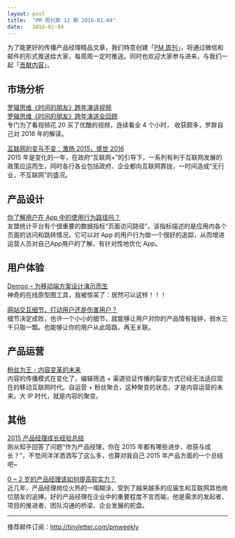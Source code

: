 ```yaml
---
layout: post
title:  "PM 周刊第 12 期 2016-01-04"
date:   2016-01-04
---
```


为了能更好的传播产品经理精品文章，我们特意创建「[PM 周刊](http://pmweekly.com/)」，将通过微信和邮件的形式推送给大家，每周周一定时推送。同时也欢迎大家参与进来，与我们一起「[贡献内容](https://github.com/vincent4j/pmweekly.com/issues/new)」。    

## 市场分析 
 
[罗辑思维《时间的朋友》跨年演讲视频](http://v.youku.com/v_show/id_XMTQzMTcyMzI0OA==.html)          
[罗辑思维《时间的朋友》跨年演讲全回顾](http://mp.weixin.qq.com/s?__biz=MjM5MDgxNjc0MA==&mid=402009441&idx=1&sn=0f274467696ce4ad8d7a038492640705&scene=23&srcid=0104WkAkSG8WQHN1XP6m69fS#rd)  
专门为了看视频花 20 买了优酷的视频，连续看全 4 个小时， 收获颇多，罗胖自己对 2016 年的解读。    

[互联网的变与不变：激扬 2015，盛世 2016](http://mp.weixin.qq.com/s?__biz=MzA5ODM4NjEwOQ==&mid=401839789&idx=1&sn=e0703dc6b53933d32e03f71deb032303&scene=23&srcid=0104CdhKUMiWa8ypGsKlsUfo#rd)   
2015 年是变化的一年，在政府“互联网+”的引导下，一系列有利于互联网发展的政策应运而生，同时各行各业包括政府、企业都向互联网靠拢，一时间造成“无行业，不互联网”的盛况。     
  
## 产品设计 

[你了解用户在 App 中的使用行为路径吗？](http://mp.weixin.qq.com/s?__biz=MjM5NDQ4MTcwMA==&mid=400866280&idx=1&sn=8b472901d8b63741f150c2b578d63e25&3rd=MzA3MDU4NTYzMw==&scene=6#rd)   
友盟统计平台有个很重要的数据指标“页面访问路径”，该指标描述的是应用内各个页面的访问和跳转情况，它可以对 App 的用户行为做一个很好的追踪，从而增进运营人员对自己App用户的了解，有针对性地优化 App。      
 
## 用户体验 

[Demoo – 为移动端方案设计演示而生](http://mp.weixin.qq.com/s?__biz=MjM5NzQxMDkwMg==&mid=404687205&idx=1&sn=3083f1c6f220b4c13d5406f6235656ad&scene=23&srcid=0104uiKBFONoZfY3zXoDbMVX#rd)   
神奇的在线原型图工具，我被惊呆了：居然可以这样！！！       

[网站交互细节，打动用户还是伤害用户？](http://mp.weixin.qq.com/s?__biz=MjM5NjA3ODI3Ng==&mid=401123481&idx=2&sn=9ffaa8f083ccfff2a9bf06521591fa4a&scene=23&srcid=0104ClZB8XZxC7xBYYK0lHvE#rd)   
细节决定成败，也许一个小小的细节，就能够让用户对你的产品情有独钟，弱水三千只取一瓢。也能够让你的用户从此陌路，再无关联。    

## 产品运营 

[粉丝为王 - 内容变革的未来](http://toutiao.com/a6235747123523338497/)    
内容的传播模式在变化了，编辑筛选 + 渠道验证传播的裂变方式已经无法适应现在的移动互联网时代。自运营 + 粉丝聚合，这种聚变的状态，才是内容运营的未来。大 IP 时代，就是内容的聚变。   

## 其他 

[2015 产品经理成长经验总结](http://mp.weixin.qq.com/s?__biz=MzAxNzY1NjQ1OA==&mid=401031369&idx=1&sn=376c2d9b0733e96963b755dd99fbcc98&scene=23&srcid=0104wRHIdakqGxBS9Xp7y6qt#rd)   
刚从知乎回答了问题“作为产品经理，你在 2015 年都有哪些进步、收获与成长？”，不觉间洋洋洒洒写了这么多，也算对我自己 2015 年产品方面的一个总结吧~     

[0 ~ 2 岁的产品经理该如何提高软实力？](http://mp.weixin.qq.com/s?__biz=MzAxMDcxNDg2Mg==&mid=405842496&idx=1&sn=d0a00c216e5f596dded1ef896483de74&scene=23&srcid=0104jWpc41XURNJvBfsqm2ei#rd)   
近几年，产品经理岗位火热的一塌糊涂，受到了越来越多的应届生和互联网其他岗位朋友的追捧。好的产品经理在企业中的重要程度不言而喻，他是需求的发起者、项目的推进者、团队沟通的桥梁、企业发展的舵盘。     

---
推荐邮件订阅：<http://tinyletter.com/pmweekly>  
      
  
 
